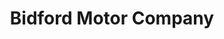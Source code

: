 ---
title: "Bidford Motor Company"
url: /bidford-on-avon/bidford-motor-company/
shop: car service
---